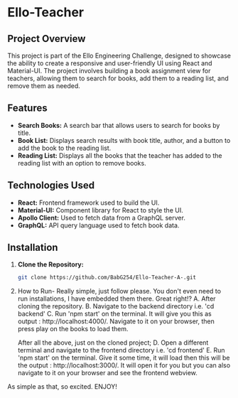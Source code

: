 # Ello-Teacher

## Project Overview

This project is part of the Ello Engineering Challenge, designed to showcase the ability to create a responsive and user-friendly UI using React and Material-UI. The project involves building a book assignment view for teachers, allowing them to search for books, add them to a reading list, and remove them as needed.

## Features

- **Search Books:** A search bar that allows users to search for books by title.
- **Book List:** Displays search results with book title, author, and a button to add the book to the reading list.
- **Reading List:** Displays all the books that the teacher has added to the reading list with an option to remove books.

## Technologies Used

- **React:** Frontend framework used to build the UI.
- **Material-UI:** Component library for React to style the UI.
- **Apollo Client:** Used to fetch data from a GraphQL server.
- **GraphQL:** API query language used to fetch book data.

## Installation

1. **Clone the Repository:**
   ```bash
   git clone https://github.com/BabG254/Ello-Teacher-A-.git
   
2. How to Run- Really simple, just follow please.
You don't even need to run installations, I have embedded them there. Great right!?
   A. After cloning the repository.
    B. Navigate to the backend directory i.e. 'cd backend'
    C. Run 'npm start' on the terminal. It will give you this as output : http://localhost:4000/. Navigate to it on your browser, then press play on the books to load them.
   
   After all the above, just on the cloned project;
   D. Open a different terminal and navigate to the frontend directory i.e. 'cd frontend'
   E. Run 'npm start' on the terminal. Give it some time, it will load then this will be the output : http://localhost:3000/. It will open it for you but you can also navigate to it on your browser and see the frontend webview.


 As simple as that, so excited. ENJOY!

